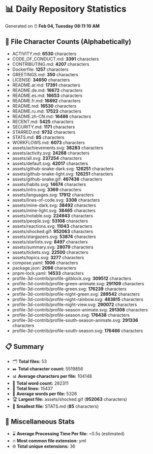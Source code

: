 # 📊 Daily Repository Statistics
Generated on ⏰ **Feb 04, Tuesday 08:11:10 AM**

## 📂 File Character Counts (Alphabetically)
- ACTIVITY.md: **6530** characters
- CODE_OF_CONDUCT.md: **3391** characters
- CONTRIBUTING.md: **4207** characters
- Dockerfile: **1257** characters
- GREETINGS.md: **350** characters
- LICENSE: **34650** characters
- README.ar.md: **17391** characters
- README.de.md: **16672** characters
- README.es.md: **16653** characters
- README.fr.md: **16892** characters
- README.md: **16530** characters
- README.ru.md: **17523** characters
- README.zh-CN.md: **16486** characters
- RECENT.md: **5425** characters
- SECURITY.md: **1171** characters
- STARRED.md: **9732** characters
- STATS.md: **85** characters
- WORKFLOWS.md: **6073** characters
- assets/achievements.svg: **38283** characters
- assets/activity.svg: **24268** characters
- assets/all.svg: **237254** characters
- assets/default.svg: **42017** characters
- assets/github-snake-dark.svg: **126251** characters
- assets/github-snake-light.svg: **126251** characters
- assets/github-snake.gif: **467436** characters
- assets/habits.svg: **14674** characters
- assets/intro.svg: **3369** characters
- assets/languages.svg: **17912** characters
- assets/lines-of-code.svg: **3308** characters
- assets/mine-dark.svg: **38492** characters
- assets/mine-light.svg: **38465** characters
- assets/notable.svg: **224943** characters
- assets/people.svg: **53108** characters
- assets/reactions.svg: **11043** characters
- assets/shocked.gif: **952063** characters
- assets/stargazers.svg: **53874** characters
- assets/starlists.svg: **8497** characters
- assets/summary.svg: **28079** characters
- assets/tickets.svg: **22500** characters
- assets/topics.svg: **3277** characters
- compose.yaml: **1006** characters
- package.json: **2098** characters
- pnpm-lock.yaml: **14533** characters
- profile-3d-contrib/profile-gitblock.svg: **309512** characters
- profile-3d-contrib/profile-green-animate.svg: **291109** characters
- profile-3d-contrib/profile-green.svg: **176239** characters
- profile-3d-contrib/profile-night-green.svg: **289542** characters
- profile-3d-contrib/profile-night-rainbow.svg: **483815** characters
- profile-3d-contrib/profile-night-view.svg: **290072** characters
- profile-3d-contrib/profile-season-animate.svg: **291308** characters
- profile-3d-contrib/profile-season.svg: **176438** characters
- profile-3d-contrib/profile-south-season-animate.svg: **291336** characters
- profile-3d-contrib/profile-south-season.svg: **176466** characters

## 📋 Summary
- 🗂️ **Total files:** 53
- ✒️ **Total character count:** 5519856
- 📊 **Average characters per file:** 104148
- 📝 **Total word count:** 282311
- 🧾 **Total lines:** 15437
- 📐 **Average words per file:** 5326
- 🏆 **Largest file:** assets/shocked.gif (**952063** characters)
- 🥉 **Smallest file:** STATS.md (**85** characters)

## 🌟 Miscellaneous Stats
- ⌛ **Average Processing Time Per file:** ~0.5s (estimated)
- 🔥 **Most common file extension:** yml
- 🌐 **Total unique extensions:** 36
